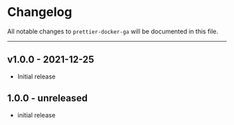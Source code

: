 # Changelog

All notable changes to `prettier-docker-ga` will be documented in this file.


---

## v1.0.0 - 2021-12-25

- Initial release

## 1.0.0 - unreleased

- initial release
